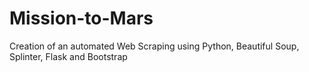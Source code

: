 # Mission-to-Mars
Creation of an automated Web Scraping using Python, Beautiful Soup, Splinter, Flask and Bootstrap
